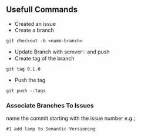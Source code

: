 ## Usefull Commands
- Created an issue
- Create a branch 
```
git checkout -b <name-branch>
```
- Update Branch  with semver💡 and push
- Create tag of the branch 
```
git tag 0.1.0
```
- Push the tag
```
git push --tags
```

### Associate Branches To Issues

name the commit starting with the issue number e.g.;

```
#1 add lamp to Semantic Versioning
```
